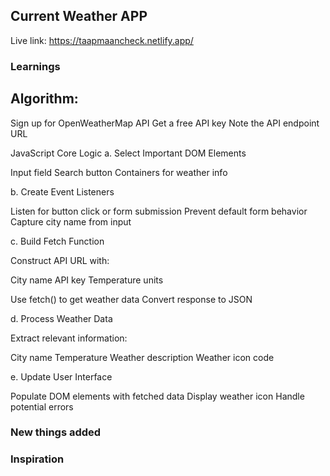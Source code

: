 ## Current Weather APP

Live link: <a href="https://taapmaancheck.netlify.app">https://taapmaancheck.netlify.app/</a>

### Learnings

## Algorithm:
  Sign up for OpenWeatherMap API
Get a free API key
Note the API endpoint URL


JavaScript Core Logic
a. Select Important DOM Elements

Input field
Search button
Containers for weather info

b. Create Event Listeners

Listen for button click or form submission
Prevent default form behavior
Capture city name from input

c. Build Fetch Function

Construct API URL with:

City name
API key
Temperature units


Use fetch() to get weather data
Convert response to JSON

d. Process Weather Data

Extract relevant information:

City name
Temperature
Weather description
Weather icon code



e. Update User Interface

Populate DOM elements with fetched data
Display weather icon
Handle potential errors

### New things added

### Inspiration






